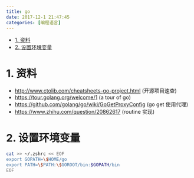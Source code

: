 ```yaml
---
title: go
date: 2017-12-1 21:47:45
categories: [编程语言]
---
```



<!-- TOC -->

- [1. 资料](#1-资料)
- [2. 设置环境变量](#2-设置环境变量)

<!-- /TOC -->

<a id="markdown-1-资料" name="1-资料"></a>
# 1. 资料

* http://www.ctolib.com/cheatsheets-go-project.html (开源项目速查)
* https://tour.golang.org/welcome/1 (a tour of go)
* https://github.com/golang/go/wiki/GoGetProxyConfig (go get 使用代理)
* https://www.zhihu.com/question/20862617 (routine 实现)

<a id="markdown-2-设置环境变量" name="2-设置环境变量"></a>
# 2. 设置环境变量

```bash
cat >> ~/.zshrc << EOF
export GOPATH=\$HOME/go
export PATH=\$PATH:\$GOROOT/bin:$GOPATH/bin
EOF
```
